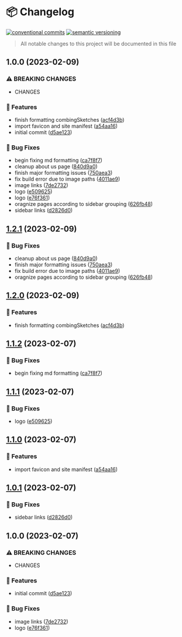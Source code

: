 # 📦 Changelog 
[![conventional commits](https://img.shields.io/badge/conventional%20commits-1.0.0-yellow.svg)](https://conventionalcommits.org)
[![semantic versioning](https://img.shields.io/badge/semantic%20versioning-2.0.0-green.svg)](https://semver.org)
> All notable changes to this project will be documented in this file

## 1.0.0 (2023-02-09)


### ⚠ BREAKING CHANGES

* CHANGES

### 🍕 Features

* finish formatting combingSketches ([acf4d3b](https://github.com/arduinodiscord/wiki/commit/acf4d3b62934048c055a0ef26c61b57c901c38d2))
* import favicon and site manifest ([a54aa16](https://github.com/arduinodiscord/wiki/commit/a54aa16d9162a2904c8ef4bef19a8e5e1e7e60d3))
* initial commit ([d5ae123](https://github.com/arduinodiscord/wiki/commit/d5ae1233e8338dffc838220177e88d66a6e678df))


### 🐛 Bug Fixes

* begin fixing md formatting ([ca7f8f7](https://github.com/arduinodiscord/wiki/commit/ca7f8f7e0627533130f8010af174d22191611c8a))
* cleanup about us page ([840d9a0](https://github.com/arduinodiscord/wiki/commit/840d9a09c763474c897ecb30813368637674bd60))
* finish major formatting issues ([750aea3](https://github.com/arduinodiscord/wiki/commit/750aea3df593aa40b8d2d95772dcc283bedf61e7))
* fix build error due to image paths ([4011ae9](https://github.com/arduinodiscord/wiki/commit/4011ae9d0aaa088d1eda61231f037131cebe5fcd))
* image links ([7de2732](https://github.com/arduinodiscord/wiki/commit/7de273245fc41db9935f66713f4f63bafabbd3ec))
* logo ([e509625](https://github.com/arduinodiscord/wiki/commit/e5096252dd75126cac500c382d87f56e1bea9b71))
* logo ([e76f361](https://github.com/arduinodiscord/wiki/commit/e76f361ce9e847dec7d0e8bfc3b34e3cd02ac780))
* oragnize pages according to sidebar grouping ([626fb48](https://github.com/arduinodiscord/wiki/commit/626fb483ea2dbd7ade829d6bc5c687170ad64d50))
* sidebar links ([d2826d0](https://github.com/arduinodiscord/wiki/commit/d2826d080000f74eb907ef9784177a2a38bff098))

## [1.2.1](https://github.com/ZanzyTHEbar/arduino-discord-wiki/compare/v1.2.0...v1.2.1) (2023-02-09)


### 🐛 Bug Fixes

* cleanup about us page ([840d9a0](https://github.com/ZanzyTHEbar/arduino-discord-wiki/commit/840d9a09c763474c897ecb30813368637674bd60))
* finish major formatting issues ([750aea3](https://github.com/ZanzyTHEbar/arduino-discord-wiki/commit/750aea3df593aa40b8d2d95772dcc283bedf61e7))
* fix build error due to image paths ([4011ae9](https://github.com/ZanzyTHEbar/arduino-discord-wiki/commit/4011ae9d0aaa088d1eda61231f037131cebe5fcd))
* oragnize pages according to sidebar grouping ([626fb48](https://github.com/ZanzyTHEbar/arduino-discord-wiki/commit/626fb483ea2dbd7ade829d6bc5c687170ad64d50))

## [1.2.0](https://github.com/ZanzyTHEbar/arduino-discord-wiki/compare/v1.1.2...v1.2.0) (2023-02-09)


### 🍕 Features

* finish formatting combingSketches ([acf4d3b](https://github.com/ZanzyTHEbar/arduino-discord-wiki/commit/acf4d3b62934048c055a0ef26c61b57c901c38d2))

## [1.1.2](https://github.com/ZanzyTHEbar/arduino-discord-wiki/compare/v1.1.1...v1.1.2) (2023-02-07)


### 🐛 Bug Fixes

* begin fixing md formatting ([ca7f8f7](https://github.com/ZanzyTHEbar/arduino-discord-wiki/commit/ca7f8f7e0627533130f8010af174d22191611c8a))

## [1.1.1](https://github.com/ZanzyTHEbar/arduino-discord-wiki/compare/v1.1.0...v1.1.1) (2023-02-07)


### 🐛 Bug Fixes

* logo ([e509625](https://github.com/ZanzyTHEbar/arduino-discord-wiki/commit/e5096252dd75126cac500c382d87f56e1bea9b71))

## [1.1.0](https://github.com/ZanzyTHEbar/arduino-discord-wiki/compare/v1.0.1...v1.1.0) (2023-02-07)


### 🍕 Features

* import favicon and site manifest ([a54aa16](https://github.com/ZanzyTHEbar/arduino-discord-wiki/commit/a54aa16d9162a2904c8ef4bef19a8e5e1e7e60d3))

## [1.0.1](https://github.com/ZanzyTHEbar/arduino-discord-wiki/compare/v1.0.0...v1.0.1) (2023-02-07)


### 🐛 Bug Fixes

* sidebar links ([d2826d0](https://github.com/ZanzyTHEbar/arduino-discord-wiki/commit/d2826d080000f74eb907ef9784177a2a38bff098))

## 1.0.0 (2023-02-07)


### ⚠ BREAKING CHANGES

* CHANGES

### 🍕 Features

* initial commit ([d5ae123](https://github.com/ZanzyTHEbar/arduino-discord-wiki/commit/d5ae1233e8338dffc838220177e88d66a6e678df))


### 🐛 Bug Fixes

* image links ([7de2732](https://github.com/ZanzyTHEbar/arduino-discord-wiki/commit/7de273245fc41db9935f66713f4f63bafabbd3ec))
* logo ([e76f361](https://github.com/ZanzyTHEbar/arduino-discord-wiki/commit/e76f361ce9e847dec7d0e8bfc3b34e3cd02ac780))
